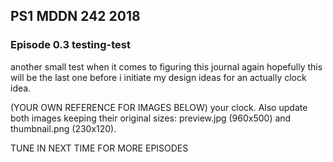 ## PS1 MDDN 242 2018

### Episode 0.3 testing-test

another small test when it comes to figuring this journal again hopefully this will be the last one before i initiate my design ideas
for an actually clock idea.

(YOUR OWN REFERENCE FOR IMAGES BELOW)
your clock. Also update both images keeping their original sizes:
preview.jpg (960x500) and thumbnail.png (230x120).

TUNE IN NEXT TIME FOR MORE EPISODES